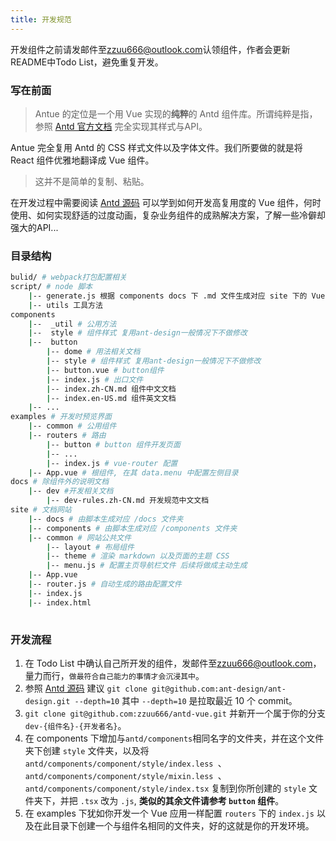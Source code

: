 ```yaml
---
title: 开发规范
---
```


开发组件之前请发邮件至[zzuu666@outlook.com](mailto:zzuu666@outlook.com)认领组件，作者会更新README中Todo List，避免重复开发。

### 写在前面
> Antue 的定位是一个用 Vue 实现的**纯粹**的 Antd 组件库。所谓纯粹是指，参照 [Antd 官方文档](https://ant.design/docs/react/introduce-cn) 完全实现其样式与API。

Antue 完全复用 Antd 的 CSS 样式文件以及字体文件。我们所要做的就是将 React 组件优雅地翻译成 Vue 组件。

> 这并不是简单的复制、粘贴。

在开发过程中需要阅读 [Antd 源码](https://github.com/ant-design/ant-design) 可以学到如何开发高复用度的 Vue 组件，何时使用、如何实现舒适的过度动画，复杂业务组件的成熟解决方案，了解一些冷僻却强大的API...

### 目录结构

``` bash
bulid/ # webpack打包配置相关
script/ # node 脚本
	|-- generate.js 根据 components docs 下 .md 文件生成对应 site 下的 Vue 组件
	|-- utils 工具方法
components
	|--  _util # 公用方法
	|--  style # 组件样式 复用ant-design一般情况下不做修改
	|--  button
		|-- dome # 用法相关文档
		|-- style # 组件样式 复用ant-design一般情况下不做修改
		|-- button.vue # button组件
		|-- index.js # 出口文件
		|-- index.zh-CN.md 组件中文文档
		|-- index.en-US.md 组件英文文档
	|-- ...
examples # 开发时预览界面
	|-- common # 公用组件
	|-- routers # 路由
		|-- button # button 组件开发页面
		|-- ...
		|-- index.js # vue-router 配置
	|-- App.vue # 根组件, 在其 data.menu 中配置左侧目录
docs # 除组件外的说明文档
	|-- dev #开发相关文档
		|-- dev-rules.zh-CN.md 开发规范中文文档
site # 文档网站
	|-- docs # 由脚本生成对应 /docs 文件夹
	|-- components # 由脚本生成对应 /components 文件夹
	|-- common # 网站公共文件
		|-- layout # 布局组件
		|-- theme # 渲染 markdown 以及页面的主题 CSS
		|-- menu.js # 配置主页导航栏文件 后续将做成主动生成
	|-- App.vue 
	|-- router.js # 自动生成的路由配置文件
	|-- index.js
	|-- index.html 
		 
```

### 开发流程
1. 在 Todo List 中确认自己所开发的组件，发邮件至[zzuu666@outlook.com](mailto:zzuu666@outlook.com)，量力而行，`做最符合自己能力的事情才会沉浸其中`。
2. 参照 [Antd 源码](https://github.com/ant-design/ant-design) 建议 `git clone git@github.com:ant-design/ant-design.git --depth=10` 其中 `--depth=10` 是拉取最近 10 个 commit。
3. `git clone git@github.com:zzuu666/antd-vue.git` 并新开一个属于你的分支 `dev-{组件名}-{开发者名}`。
3. 在 components 下增加与`antd/components`相同名字的文件夹，并在这个文件夹下创建 `style` 文件夹，以及将 `antd/components/component/style/index.less `、`antd/components/component/style/mixin.less `、`antd/components/component/style/index.tsx` 复制到你所创建的 `style` 文件夹下，并把 `.tsx` 改为 `.js`, **类似的其余文件请参考 `button` 组件**。
4. 在 examples 下犹如你开发一个 Vue 应用一样配置 `routers` 下的 `index.js` 以及在此目录下创建一个与组件名相同的文件夹，好的这就是你的开发环境。



